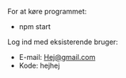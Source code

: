 For at køre programmet:
- npm start

Log ind med eksisterende bruger:
- E-mail: Hej@gmail.com
- Kode: hejhej
